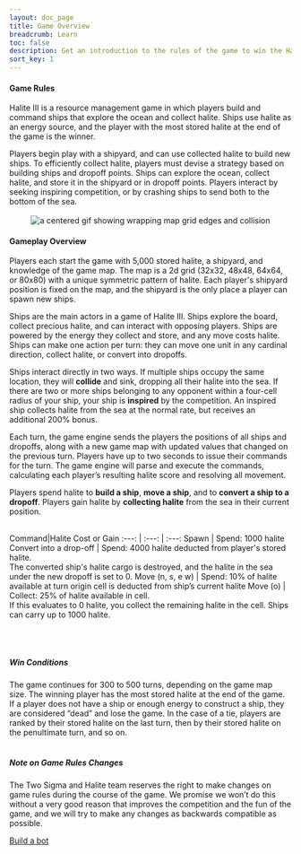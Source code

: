 ```yaml
---
layout: doc_page
title: Game Overview
breadcrumb: Learn
toc: false
description: Get an introduction to the rules of the game to win the Halite AI Programming Challenge.
sort_key: 1
---
```


<div class="doc-section" markdown="1">

#### Game Rules

Halite III is a resource management game in which players build and command ships that explore the ocean and collect halite. Ships use halite as an energy source, and the player with the most stored halite at the end of the game is the winner.

Players begin play with a shipyard, and can use collected halite to build new ships. To efficiently collect halite, players must devise a strategy based on building ships and dropoff points. Ships can explore the ocean, collect halite, and store it in the shipyard or in dropoff points. Players interact by seeking inspiring competition, or by crashing ships to send both to the bottom of the sea.
<br/><br/>
<span style="display:block;text-align:center">![a centered gif showing wrapping map grid edges and collision](/assets/images/map_inspiration.gif)</span>
</div>

<div class="doc-section" markdown="1">

#### Gameplay Overview

Players each start the game with 5,000 stored halite, a shipyard, and knowledge of the game map. The map is a 2d grid (32x32, 48x48, 64x64, or 80x80) with a unique symmetric pattern of halite. Each player's shipyard position is fixed on the map, and the shipyard is the only place a player can spawn new ships.

Ships are the main actors in a game of Halite III. Ships explore the board, collect precious halite, and can interact with opposing players. Ships are powered by the energy they collect and store, and any move costs halite. Ships can make one action per turn: they can move one unit in any cardinal direction, collect halite, or convert into dropoffs.

Ships interact directly in two ways. If multiple ships occupy the same location, they will **collide** and sink, dropping all their halite into the sea. If there are two or more ships belonging to any opponent within a four-cell radius of your ship, your ship is **inspired** by the competition. An inspired ship collects halite from the sea at the normal rate, but receives an additional 200% bonus.

Each turn, the game engine sends the players the positions of all ships and dropoffs, along with a new game map with updated values that changed on the previous turn. Players have up to two seconds to issue their commands for the turn. The game engine will parse and execute the commands, calculating each player’s resulting halite score and resolving all movement.

Players spend halite to **build a ship**,  **move a ship**, and to **convert a ship to a dropoff**. Players gain halite by **collecting halite** from the sea in their current position.
<br/><br/>

Command|Halite Cost or Gain
:---: | :---: | :---:
Spawn | Spend: 1000 halite
Convert into a drop-off  | Spend: 4000 halite deducted from player's stored halite. <br/> The converted ship's halite cargo is destroyed, and the halite in the sea under the new dropoff is set to 0.
Move (n, s, e w) | Spend: 10% of halite available at turn origin cell is deducted from ship’s current halite
Move (o) | Collect: 25% of halite available in cell. <br/> If this evaluates to 0 halite, you collect the remaining halite in the cell. Ships can carry up to 1000 halite.

<br/><br/>

##### Win Conditions
The game continues for 300 to 500 turns, depending on the game map size. The winning player has the most stored halite at the end of the game. If a player does not have a ship or enough energy to construct a ship, they are considered “dead” and lose the game. In the case of a tie, players are ranked by their stored halite on the last turn, then by their stored halite on the penultimate turn, and so on.
<br/><br/>

##### Note on Game Rules Changes
The Two Sigma and Halite team reserves the right to make changes on game rules during the course of the game. We promise we won’t do this without a very good reason that improves the competition and the fun of the game, and we will try to make any changes as backwards compatible as possible.


</div>

<div class="build-a-bot text-center">
  <a href="#" class="btn btn-primary">Build a bot</a>
</div>

